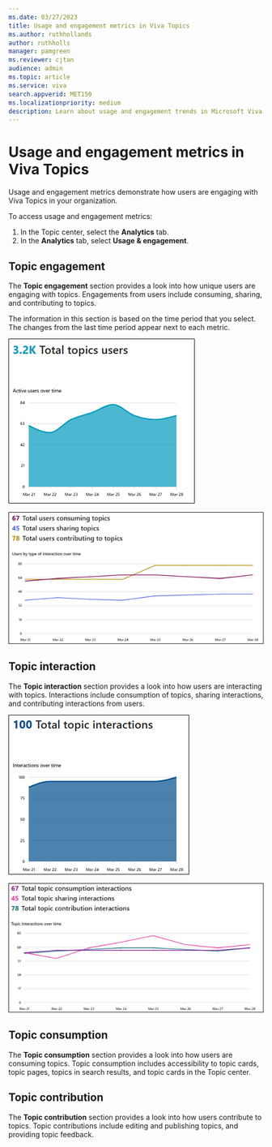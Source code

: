 ```yaml
---
ms.date: 03/27/2023
title: Usage and engagement metrics in Viva Topics
ms.author: ruthhollands
author: ruthholls
manager: pamgreen
ms.reviewer: cjtan
audience: admin
ms.topic: article
ms.service: viva
search.appverid: MET150
ms.localizationpriority: medium
description: Learn about usage and engagement trends in Microsoft Viva Topics.
---
```


# Usage and engagement metrics in Viva Topics

Usage and engagement metrics demonstrate how users are engaging with Viva Topics in your organization. 

To access usage and engagement metrics:
1. In the Topic center, select the **Analytics** tab.
2. In the **Analytics** tab, select **Usage & engagement**.

## Topic engagement
The **Topic engagement** section provides a look into how unique users are engaging with topics. Engagements from users include consuming, sharing, and contributing to topics. 

The information in this section is based on the time period that you select. The changes from the last time period appear next to each metric. 

![Screenshot of total topics users graph.](../media/knowledge-management/total-topics-users-graph.png)

![Screenshot of engagement metrics.](../media/knowledge-management/engagement-metrics.png)

## Topic interaction

The **Topic interaction** section provides a look into how users are interacting with topics. Interactions include consumption of topics, sharing interactions, and contributing interactions from users.

![Screenshot of total topic interactions graph.](../media/knowledge-management/total-topic-interactions-graph.png)

![Screenshot of total topic interactions metrics.](../media/knowledge-management/topic-interaction-metrics.png)

## Topic consumption

The **Topic consumption** section provides a look into how users are consuming topics. Topic consumption includes accessibility to topic cards, topic pages, topics in search results, and topic cards in the Topic center.




## Topic contribution 

The **Topic contribution** section provides a look into how users contribute to topics. Topic contributions include editing and publishing topics, and providing topic feedback.
